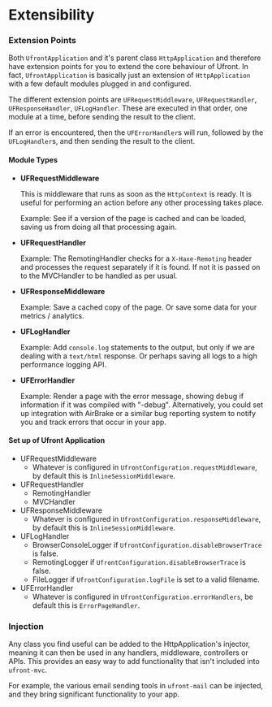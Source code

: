 Extensibility
=============

### Extension Points

Both `UfrontApplication` and it's parent class `HttpApplication` and therefore have extension points for you to extend the core behaviour of Ufront.
In fact, `UfrontApplication` is basically just an extension of `HttpApplication` with a few default modules plugged in and configured.

The different extension points are `UFRequestMiddleware`, `UFRequestHandler`, `UFResponseHandler`, `UFLogHandler`.
These are executed in that order, one module at a time, before sending the result to the client.

If an error is encountered, then the `UFErrorHandler`s will run, followed by the `UFLogHandler`s, and then sending the result to the client.

#### Module Types

* __UFRequestMiddleware__
  
  This is middleware that runs as soon as the `HttpContext` is ready.
  It is useful for performing an action before any other processing takes place.
  
  Example: See if a version of the page is cached and can be loaded, saving us from doing all that processing again.
  
* __UFRequestHandler__
  
  Example: The RemotingHandler checks for a `X-Haxe-Remoting` header and processes the request separately if it is found.
  If not it is passed on to the MVCHandler to be handled as per usual.
  
* __UFResponseMiddleware__
  
  Example: Save a cached copy of the page. Or save some data for your metrics / analytics.
  
* __UFLogHandler__
  
  Example: Add `console.log` statements to the output, but only if we are dealing with a `text/html` response.
  Or perhaps saving all logs to a high performance logging API.
  
* __UFErrorHandler__
  
  Example: Render a page with the error message, showing debug if information if it was compiled with "-debug".
  Alternatively, you could set up integration with AirBrake or a similar bug reporting system to notify you and track errors that occur in your app.

#### Set up of Ufront Application

* UFRequestMiddleware
	* Whatever is configured in `UfrontConfiguration.requestMiddleware`, by default this is `InlineSessionMiddleware`.
* UFRequestHandler
	* RemotingHandler
	* MVCHandler
* UFResponseMiddleware
	* Whatever is configured in `UfrontConfiguration.responseMiddleware`, by default this is `InlineSessionMiddleware`.
* UFLogHandler
	* BrowserConsoleLogger if `UfrontConfiguration.disableBrowserTrace` is false.
	* RemotingLogger if `UfrontConfiguration.disableBrowserTrace` is false.
	* FileLogger if `UfrontConfiguration.logFile` is set to a valid filename.
* UFErrorHandler
	* Whatever is configured in `UfrontConfiguration.errorHandlers`, be default this is `ErrorPageHandler`.

### Injection

Any class you find useful can be added to the HttpApplication's injector, meaning it can then be used in any handlers, middleware, controllers or APIs.
This provides an easy way to add functionality that isn't included into `ufront-mvc`.

For example, the various email sending tools in `ufront-mail` can be injected, and they bring significant functionality to your app.